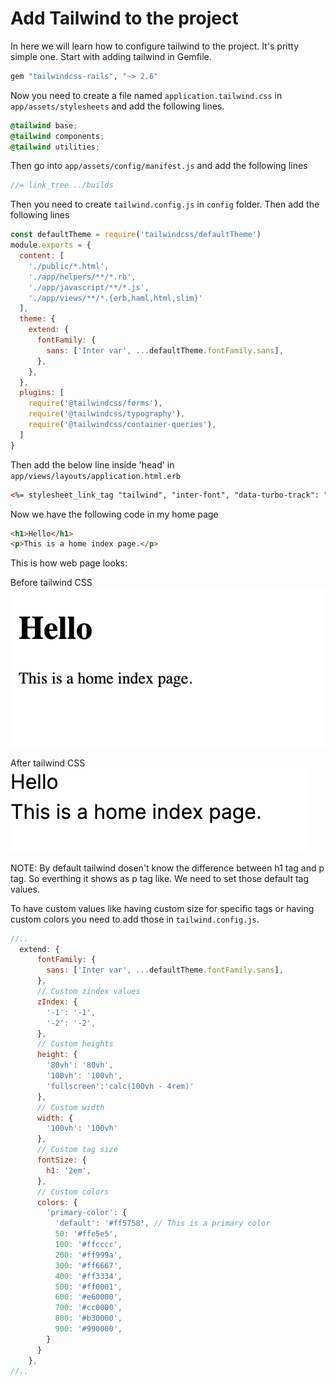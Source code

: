 # Add Tailwind to the project

In here we will learn how to configure tailwind to the project. It's pritty simple one. Start with adding tailwind in Gemfile.

```ruby
gem "tailwindcss-rails", "~> 2.6"
```

Now you need to create a file named `application.tailwind.css` in `app/assets/stylesheets` and add the following lines.
```css
@tailwind base;
@tailwind components;
@tailwind utilities;
```

Then go into `app/assets/config/manifest.js` and add the following lines

```javascript
//= link_tree ../builds
```

Then you need to create `tailwind.config.js` in `config` folder. Then add the following lines

```javascript
const defaultTheme = require('tailwindcss/defaultTheme')
module.exports = {
  content: [
    './public/*.html',
    './app/helpers/**/*.rb',
    './app/javascript/**/*.js',
    './app/views/**/*.{erb,haml,html,slim}'
  ],
  theme: {
    extend: {
      fontFamily: {
        sans: ['Inter var', ...defaultTheme.fontFamily.sans],
      },
    },
  },
  plugins: [
    require('@tailwindcss/forms'),
    require('@tailwindcss/typography'),
    require('@tailwindcss/container-queries'),
  ]
}
```

Then add the below line inside 'head' in `app/views/layouts/application.html.erb`

```html
<%= stylesheet_link_tag "tailwind", "inter-font", "data-turbo-track": "reload" %>
```

Now we have the following code in my home page
```html
<h1>Hello</h1>
<p>This is a home index page.</p>
```

This is how web page looks: 

Before tailwind CSS
![screen before tailwind css](./screenshots/tailwind_before_css.png)

After tailwind CSS
![screen after tailwind css](./screenshots/tailwind_after_css.png)

NOTE: By default tailwind dosen't know the difference between h1 tag and p tag. So everthing it shows as p tag like. We need to set those default tag values.

To have custom values like having custom size for specific tags or having custom colors you need to add those in `tailwind.config.js`.

```javascript
//..
  extend: {
      fontFamily: {
        sans: ['Inter var', ...defaultTheme.fontFamily.sans],
      },
      // Custom zindex values
      zIndex: {
        '-1': '-1',
        '-2': '-2',
      },
      // Custom heights
      height: {
        '80vh': '80vh',
        '100vh': '100vh',
        'fullscreen':'calc(100vh - 4rem)'
      },
      // Custom width
      width: {
        '100vh': '100vh' 
      },
      // Custom tag size
      fontSize: {
        h1: '2em',
      },
      // Custom colors
      colors: {
        'primary-color': {
          'default': '#ff5758', // This is a primary color
          50: '#ffe5e5',
          100: '#ffcccc',
          200: '#ff999a',
          300: '#ff6667',
          400: '#ff3334',
          500: '#ff0001',
          600: '#e60000',
          700: '#cc0000',
          800: '#b30000',
          900: '#990000',
        }
      }
    },
//..
```